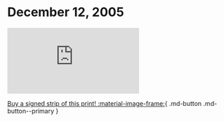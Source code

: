 # December 12, 2005

![](https://www.achewood.com/comic.php?date=12122005)

[Buy a signed strip of this print! :material-image-frame:](https://achewood-holiday-pop-up.myshopify.com/products/strip#12122005){ .md-button .md-button--primary }

